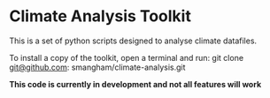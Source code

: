 # Climate Analysis Toolkit

This is a set of python scripts designed to analyse climate datafiles.

To install a copy of the toolkit, open a terminal and run:
git clone git@github.com: smangham/climate-analysis.git

**This code is currently in development and not all features will work**
